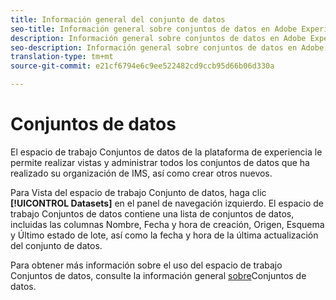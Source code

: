 ```yaml
---
title: Información general del conjunto de datos
seo-title: Información general sobre conjuntos de datos en Adobe Experience Platform
description: Información general sobre conjuntos de datos en Adobe Experience Platform
seo-description: Información general sobre conjuntos de datos en Adobe Experience Platform
translation-type: tm+mt
source-git-commit: e21cf6794e6c9ee522482cd9ccb95d66b06d330a

---
```



# Conjuntos de datos

El espacio de trabajo Conjuntos de datos de la plataforma de experiencia le permite realizar vistas y administrar todos los conjuntos de datos que ha realizado su organización de IMS, así como crear otros nuevos.

Para Vista del espacio de trabajo Conjunto de datos, haga clic **[!UICONTROL Datasets]** en el panel de navegación izquierdo. El espacio de trabajo Conjuntos de datos contiene una lista de conjuntos de datos, incluidas las columnas Nombre, Fecha y hora de creación, Origen, Esquema y Último estado de lote, así como la fecha y hora de la última actualización del conjunto de datos.

Para obtener más información sobre el uso del espacio de trabajo Conjuntos de datos, consulte la información general [sobre](../../catalog/datasets/overview.md)Conjuntos de datos.
